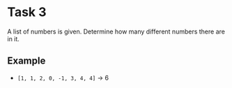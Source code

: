 # Task 3

A list of numbers is given. Determine how many different numbers there are in it.

## Example

- `[1, 1, 2, 0, -1, 3, 4, 4]` -> 6
